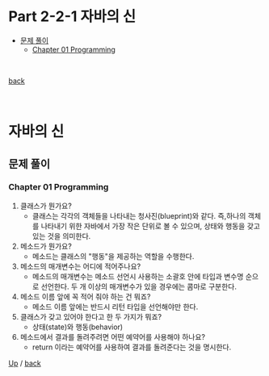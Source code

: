 # Part 2-2-1 자바의 신

- [문제 풀이](#문제-풀이)
    - [Chapter 01 Programming](#Chapter-01-Programming)

</br>

 [back](https://github.com/codenee/CS-Study)

</br>

# 자바의 신
## 문제 풀이
### Chapter 01 Programming
1. 클래스가 뭔가요?
   - 클래스는 각각의 객체들을 나타내는 청사진(blueprint)와 같다. 즉,하나의 객체를 나타내기 위한 자바에서 가장 작은 단위로 볼 수 있으며, 상태와 행동을 갖고 있는 것을 의미한다.
2. 메소드가 뭔가요?
   - 메소드는 클래스의 "행동"을 제공하는 역할을 수행한다.
3. 메소드의 매개변수는 어디에 적어주나요?
   - 메소드의 매개변수는 메소드 선언시 사용하는 소괄호 안에 타입과 변수명 순으로 선언한다. 두 개 이상의 매개변수가 있을 경우에는 콤마로 구분한다.
4. 메소드 이름 앞에 꼭 적어 줘야 하는 건 뭐죠?
   - 메소드 이름 앞에는 반드시 리턴 타입을 선언해야만 한다.
5. 클래스가 갖고 있어야 한다고 한 두 가지가 뭐죠?
   - 상태(state)와 행동(behavior)
6. 메소드에서 결과를 돌려주려면 어떤 예약어를 사용해야 하나요?
   - return 이라는 예약어를 사용하여 결과를 돌려준다는 것을 명시한다.


[Up](#part-2-2-1-자바의-신) / [back](https://github.com/codenee/CS-Study)

